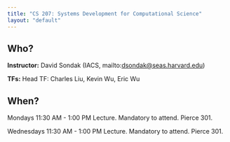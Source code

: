 ```yaml
---
title: "CS 207: Systems Development for Computational Science"
layout: "default"
---
```


## Who?

**Instructor:** David Sondak (IACS, mailto:dsondak@seas.harvard.edu)

**TFs:** Head TF: Charles Liu, Kevin Wu, Eric Wu


## When?

Mondays 11:30 AM - 1:00 PM Lecture. Mandatory to attend. Pierce 301.

Wednesdays 11:30 AM - 1:00 PM Lecture. Mandatory to attend. Pierce 301.
